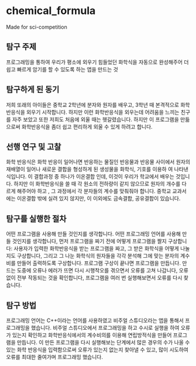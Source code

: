 # chemical_formula 
Made for sci-competition

## 탐구 주제
프로그래밍을 통하여 우리가 평소에 외우기 힘들었던 화학식을 자동으로 완성해주어 더 쉽고 빠르게 암기를 할 수 있도록 하는 앱을 만드는 것

## 탐구하게 된 동기
저희 또래의 아이들은 중학교 2학년에 분자와 원자를 배우고, 3학년 때 본격적으로 화학반응식을 외우기 시작합니다.
하지만 이런 화학반응식을 외우는데 어려움을 느끼는 친구를 자주 보았고 또한 저희도 처음에 외울 때는 헷갈렸습니다.
하지만 이 프로그램을 만듦으로써 화학반응식을 좀더 쉽고 편리하게 외울 수 있게 하려고 합니다.

## 선행 연구 및 고찰 
화학 반응식은 화학 반응이 일어나면 반응하는 물질인 반응물과 반응물 사이에서 원자의 재배열이 일어나 새로운 결합을 형성하게 된 생성물을 화학식, 기호를 이용하
여 나타낸 식입니다.
이 결합과정 중 하나가 이온결합 인데, 이것이 우리가 학교에서 배우는 것입니다. 하지만 이 화학반응식을 쓸 때 각 원소의  전하량이 같지 않으므로 원자의 개수를 
다르게 해주어야 하고 , 그 과정에서 각 분자들의 계수를 맞춰줘야 합니다. 
중학교 교과서에는 이온결합 밖에 실려 있지 않지만, 이 이외에도 금속결합, 공유결합이 있습니다.

## 탐구를 실행한 절차 
어떤 프로그램을 사용해 만들 것인지를 생각합니다.
어떤 프로그래밍 언어를 사용해 만들 것인지를 생각합니다,
먼저 프로그램을 짜기 전에 어떻게 프로그램을 짤지 구상합니다:
사용자가 입력한 화학반응식을 받는 프로그램을 짜고, 그 받은 화학식을 어떻게 나눌지도 구상합니다,
그리고 그 나눈 화학식의 원자들을 각각 분석해 그에 맞는 분자의 계수비를 만들어 출력하도록 구상합니다.
프로그램 구상이 끝나면 프로그램을 만듭니다.
만드는 도중에 오류나 에러가 뜨면 다시 시행착오를 겪으면서 오류를 고쳐 나갑니다,
오류 없이 전부 작동되는 것을 확인합니다,
프로그램을 여러 번 실행해보면서 오류를 다시 찾습니다.

## 탐구 방법
프로그래밍 언어는 C++이라는 언어를 사용하였고 비주얼 스튜디오라는 앱을 통해서 프로그래밍을 했습니다.
비주얼 스튜디오에서 프로그래밍을 하고 수시로 실행을 하여 오류가 있는지 확인하고 화학반응식에서의 계수비의를 이용해 연립방적식을 만들어 프로그램을
만듭니다.
이 만든 프로그램을 다시 실행해보는 단계에서 많은 경우의 수가 나올 수 있는 화학 반응식을 입력함으로써 오류가 있는지 없는지 찾아낼 수 있고, 많이 시도하여
오류를 최대한 줄여가며 프로그래밍 했습니다.
